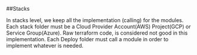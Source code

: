 ##Stacks 

In stacks level, we keep all the implementation (calling) for the modules. 
Each stack folder must be a Cloud Provider Account(AWS) Project(GCP) or Service Group(Azure). 
Raw terraform code, is considered not good in this implementation. Each Deploy folder must call a module in order to implement whatever is needed. 
